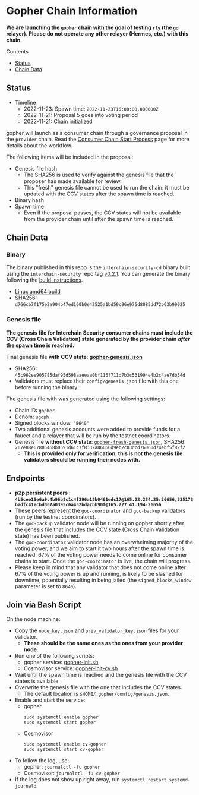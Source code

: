 # Gopher Chain Information

**We are launching the `gopher` chain with the goal of testing `rly` (the `go` relayer). Please do not operate any other relayer (Hermes, etc.) with this chain.**

Contents

* [Status](#status)
* [Chain Data](#chain-data)

## Status

* Timeline
  * 2022-11-23: Spawn time: `2022-11-23T16:00:00.000000Z`
  * 2022-11-21: Proposal 5 goes into voting period
  * 2022-11-21: Chain initialized

gopher will launch as a consumer chain through a governance proposal in the `provider` chain. Read the [Consumer Chain Start Process](/docs/Consumer-Chain-Start-Process.md) page for more details about the workflow.

The following items will be included in the proposal:
* Genesis file hash
  * The SHA256 is used to verify against the genesis file that the proposer has made available for review.
  * This "fresh" genesis file cannot be used to run the chain: it must be updated with the CCV states after the spawn time is reached.
* Binary hash
* Spawn time
  * Even if the proposal passes, the CCV states will not be available from the provider chain until after the spawn time is reached.

## Chain Data

### Binary

The binary published in this repo is the `interchain-security-cd` binary built using the `interchain-security` repo tag [v0.2.1](https://github.com/cosmos/interchain-security/releases/tag/v0.2.1). You can generate the binary following the [build instructions](https://github.com/cosmos/interchain-security#instructions).

  * [Linux amd64 build](interchain-security-cd)
  * SHA256: `d766cb7f175e2a904b47ed160b0e42525a1bd59c96e975d8085dd72b63b99025`

### Genesis file

**The genesis file for Interchain Security consumer chains must include the CCV (Cross Chain Validation) state generated by the provider chain _after_ the spawn time is reached.**

Final genesis file **with CCV state**: **[gopher-genesis.json](gopher-genesis.json)**
- SHA256: `45c962ee905785daf95d598aaeeaa0bf116f711d7b3c531994e4b2c4ae7db34d`
- Validators must replace their `config/genesis.json` file with this one before running the binary.

The genesis file with was generated using the following settings:

* Chain ID: `gopher`
* Denom: `ugoph`
* Signed blocks window: `"8640"`
* Two additional genesis accounts were added to provide funds for a faucet and a relayer that will be run by the testnet coordinators.
* Genesis file **without CCV state**: [`gopher-fresh-genesis.json`](gopher-fresh-genesis.json), SHA256: `207e88e67805468b0591d61c7f8332a86066d9eb2c03dcd76060d74ebf5f82f2`
  * **This is provided only for verification, this is not the genesis file validators should be running their nodes with.**

## Endpoints

* **p2p persistent peers : `4b5cee15e6a9c4b96b8c1c4f396a18b0461edc17@165.22.234.25:26656,835173badfc41ecbd867a0395c6a452bda2bb90f@165.227.41.194:26656`**
* These peers represent the `goc-coordinator` and `goc-backup` validators (run by the testnet coordinators). 
* The `goc-backup` validator node will be running on gopher shortly after the genesis file that includes the CCV state (Cross Chain Validation state) has been published.
* The `goc-coordinator` validator node has an overwhelming majority of the voting power, and we aim to start it two hours after the spawn time is reached. 67% of the voting power needs to come online for consumer chains to start. Once the `goc-coordinator` is live, the chain will progress.
* Please keep in mind that any validator that does not come online after 67% of the voting power is up and running, is likely to be slashed for downtime, potentially resulting in being jailed (the `signed_blocks_window` parameter is set to `8640`).

## Join via Bash Script

On the node machine:
- Copy the `node_key.json` and `priv_validator_key.json` files for your validator.
  - **These should be the same ones as the ones from your provider node**.
- Run one of the following scripts:
  - gopher service: [gopher-init.sh](gopher-init.sh)
  - Cosmovisor service: [gopher-init-cv.sh](gopher-init-cv.sh)
- Wait until the spawn time is reached and the genesis file with the CCV states is available.
- Overwrite the genesis file with the one that includes the CCV states.
  - The default location is `$HOME/.gopher/config/genesis.json`.
- Enable and start the service:
  - gopher
    ```
    sudo systemctl enable gopher
    sudo systemctl start gopher
    ```
  - Cosmovisor
    ```
    sudo systemctl enable cv-gopher
    sudo systemctl start cv-gopher
    ```
- To follow the log, use:
  - gopher: `journalctl -fu gopher`
  - Cosmovisor: `journalctl -fu cv-gopher`
- If the log does not show up right away, run `systemctl restart systemd-journald`.
